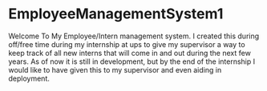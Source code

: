 # EmployeeManagementSystem1
Welcome To My Employee/Intern management system. I created this during off/free time during my internship at ups to give my supervisor a way to keep track of all new interns that will come in and out during the next few years. As of now it is still in development, but by the end of the internship I would like to have given this to my supervisor and even aiding in deployment. 

